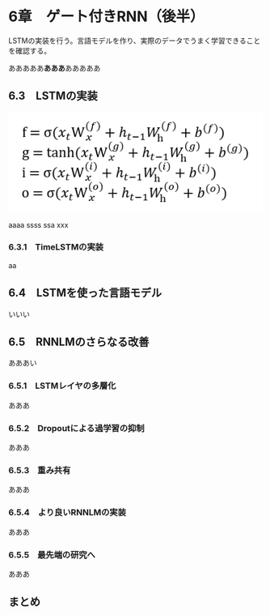 6章　ゲート付きRNN（後半）
====

LSTMの実装を行う。言語モデルを作り、実際のデータでうまく学習できることを確認する。

あああああ**あああ**あああああ

## 6.3　LSTMの実装

![](https://github.com/831ma4ma4/deeplearning/blob/master/6-3-01.PNG)

  aaaa 
    ssss
    ssa
  xxx
  

### 6.3.1　TimeLSTMの実装
aa

## 6.4　LSTMを使った言語モデル
いいい

## 6.5　RNNLMのさらなる改善
あああい

### 6.5.1　LSTMレイヤの多層化
あああ

### 6.5.2　Dropoutによる過学習の抑制
あああ

### 6.5.3　重み共有
あああ

### 6.5.4　より良いRNNLMの実装
あああ

### 6.5.5　最先端の研究へ
あああ

## まとめ
